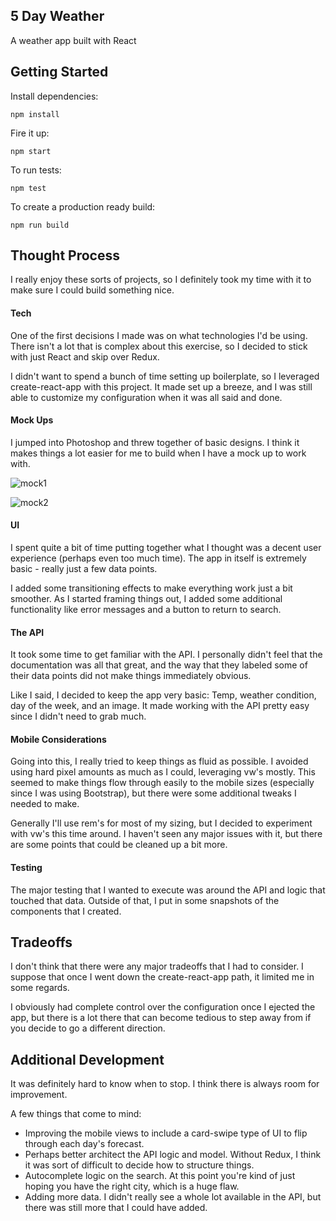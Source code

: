 ## 5 Day Weather
A weather app built with React



## Getting Started
Install dependencies:
```
npm install

```

Fire it up:
```
npm start
```

To run tests:
```
npm test
```

To create a production ready build:
```
npm run build
```



## Thought Process
I really enjoy these sorts of projects, so I definitely took my time with it to make sure I could build something nice.


#### Tech
One of the first decisions I made was on what technologies I'd be using. There isn't a lot that is complex about this exercise, so I decided to stick with just React and skip over Redux.

I didn't want to spend a bunch of time setting up boilerplate, so I leveraged create-react-app with this project. It made set up a breeze, and I was still able to customize my configuration when it was all said and done.


#### Mock Ups
I jumped into Photoshop and threw together of basic designs. I think it makes things a lot easier for me to build when I have a mock up to work with.

![mock1](http://imgur.com/y2WXKx0.jpg "Mock Up 1")

![mock2]( http://imgur.com/yofhjIu.jpg "Mock Up 2")


#### UI
I spent quite a bit of time putting together what I thought was a decent user experience (perhaps even too much time). The app in itself is extremely basic - really just a few data points.

I added some transitioning effects to make everything work just a bit smoother. As I started framing things out, I added some additional functionality like error messages and a button to return to search.


#### The API
It took some time to get familiar with the API. I personally didn't feel that the documentation was all that great, and the way that they labeled some of their data points did not make things immediately obvious.

Like I said, I decided to keep the app very basic: Temp, weather condition, day of the week, and an image. It made working with the API pretty easy since I didn't need to grab much.


#### Mobile Considerations
Going into this, I really tried to keep things as fluid as possible. I avoided using hard pixel amounts as much as I could, leveraging vw's mostly. This seemed to make things flow through easily to the mobile sizes (especially since I was using Bootstrap), but there were some additional tweaks I needed to make.

Generally I'll use rem's for most of my sizing, but I decided to experiment with vw's this time around. I haven't seen any major issues with it, but there are some points that could be cleaned up a bit more.

#### Testing
The major testing that I wanted to execute was around the API and logic that touched that data. Outside of that, I put in some snapshots of the components that I created.



## Tradeoffs
I don't think that there were any major tradeoffs that I had to consider. I suppose that once I went down the create-react-app path, it limited me in some regards.

I obviously had complete control over the configuration once I ejected the app, but there is a lot there that can become tedious to step away from if you decide to go a different direction.



## Additional Development
It was definitely hard to know when to stop. I think there is always room for improvement.

A few things that come to mind:
- Improving the mobile views to include a card-swipe type of UI to flip through each day's forecast.
- Perhaps better architect the API logic and model. Without Redux, I think it was sort of difficult to decide how to structure things.
- Autocomplete logic on the search. At this point you're kind of just hoping you have the right city, which is a huge flaw.
- Adding more data. I didn't really see a whole lot available in the API, but there was still more that I could have added.
